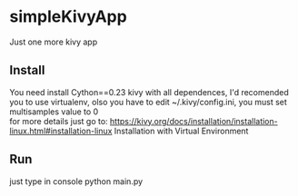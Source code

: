# simpleKivyApp
Just one more kivy app

## Install
You need install Cython==0.23 kivy with all dependences, I'd recomended you to use virtualenv,
olso you have to edit ~/.kivy/config.ini, you must set multisamples value to 0  
for more details just go to:
https://kivy.org/docs/installation/installation-linux.html#installation-linux Installation with Virtual Environment


## Run
just type in console python main.py

